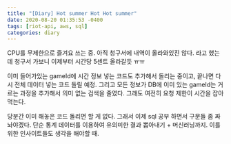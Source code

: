 ```yaml
---
title: "[Diary] Hot summer Hot Hot summer"
date: 2020-08-20 01:35:53 -0400
tags: [riot-api, aws, sql]
categories: diary
---
```


CPU를 무제한으로 즐겨요 쓰는 중. 아직 청구서에 내역이 올라와있진 않다.
라고 했는데 청구서 가보니 이제부터 시간당 5센트 올라갈듯 ㅠㅠ

이미 들어가있는 gameId에 시간 정보 넣는 코드도 추가해서 돌리는 중이고,
끝나면 다시 전체 데이터 넣는 코드 돌릴 예정.
그리고 모든 정보가 DB에 이미 있는 gameId는 거르는 과정을 추가해서 의미 없는 검색을 줄였다.
그래도 여전히 요청 제한이 시간을 잡아먹는다.

당분간 이미 해놓은 코드 돌리면 할 게 없다. 그래서 이제 sql 공부 하면서 구문들 좀 짜놔야겠다.
단순 통계 데이터를 이용하여 유의미한 결과 뽑아내기 + 머신러닝까지.
이를 위한 인사이트들도 생각을 해야할 때.
